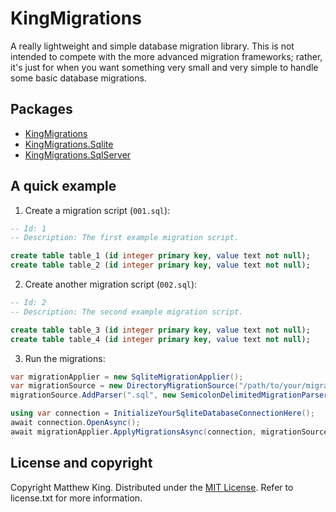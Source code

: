 # KingMigrations

A really lightweight and simple database migration library. This is not intended to compete with the more advanced migration frameworks; rather, it's just for when you want something very small and very simple to handle some basic database migrations.

## Packages

* [KingMigrations](https://www.nuget.org/packages/KingMigrations)
* [KingMigrations.Sqlite](https://www.nuget.org/packages/KingMigrations.Sqlite)
* [KingMigrations.SqlServer](https://www.nuget.org/packages/KingMigrations.SqlServer)

## A quick example

1) Create a migration script (`001.sql`):

```sql
-- Id: 1
-- Description: The first example migration script.

create table table_1 (id integer primary key, value text not null);
create table table_2 (id integer primary key, value text not null);
```

2) Create another migration script (`002.sql`):

```sql
-- Id: 2
-- Description: The second example migration script.

create table table_3 (id integer primary key, value text not null);
create table table_4 (id integer primary key, value text not null);
```

3) Run the migrations:

```csharp
var migrationApplier = new SqliteMigrationApplier();
var migrationSource = new DirectoryMigrationSource("/path/to/your/migration/directory");
migrationSource.AddParser(".sql", new SemicolonDelimitedMigrationParser());

using var connection = InitializeYourSqliteDatabaseConnectionHere();
await connection.OpenAsync();
await migrationApplier.ApplyMigrationsAsync(connection, migrationSource);
```

## License and copyright

Copyright Matthew King.
Distributed under the [MIT License](http://opensource.org/licenses/MIT).
Refer to license.txt for more information.
